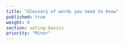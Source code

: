 ```yaml
---
title: "Glossary of words you need to know"
published: true
weight: 0
section: voting-basics
priority: "Minor"
---
```

